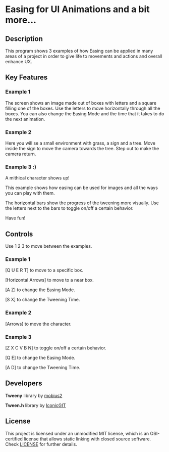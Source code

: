# Easing for UI Animations and a bit more...

## Description

This program shows 3 examples of how Easing can be applied in many areas of a project in order to give life to movements and actions and overall enhance UX.

## Key Features

 ### Example 1
 
 The screen shows an image made out of boxes with letters and a square filling one of the boxes. Use the letters to move horizontally through all the boxes.
 You can also change the Easing Mode and the time that it takes to do the next animation.
 
 ### Example 2
 
 Here you will se a small environment with grass, a sign and a tree. Move inside the sign to move the camera towards the tree. Step out to make the camera return.
 
 ### Example 3 :)
 
 A mithical character shows up!
 
 This example shows how easing can be used for images and all the ways you can play with them.
 
 The horizontal bars show the progress of the tweening more visually. Use the letters next to the bars to toggle on/off a certain behavior.
 
 Have fun!
 
 
## Controls

Use 1 2 3 to move between the examples.


### Example 1
 [Q U E R T] to move to a specific box.
 
 [Horizontal Arrows] to move to a near box.
 
 [A Z] to change the Easing Mode.
 
 [S X] to change the Tweening Time.
 
 ### Example 2
 [Arrows] to move the character.
 
 ### Example 3
 [Z X C V B N] to toggle on/off a certain behavior.
 
 [Q E] to change the Easing Mode.
 
 [A D] to change the Tweening Time.

## Developers

<b>Tweeny</b> library by [mobius2](URL 'https://github.com/mobius3')

 <b>Tween.h</b> library by [IconicGIT](URL 'https://github.com/IconicGIT') 

## License

This project is licensed under an unmodified MIT license, which is an OSI-certified license that allows static linking with closed source software. Check [LICENSE](LICENSE) for further details.

